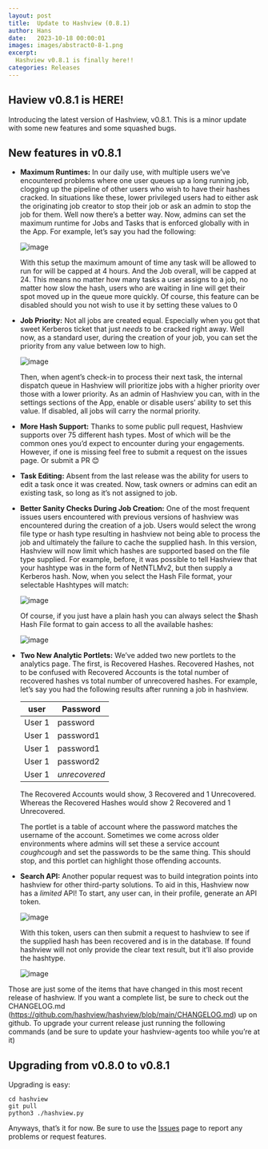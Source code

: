 ```yaml
---
layout: post
title:  Update to Hashview (0.8.1)
author: Hans
date:   2023-10-18 00:00:01
images: images/abstract0-8-1.png
excerpt:
  Hashview v0.8.1 is finally here!!
categories: Releases
---
```


## Haview v0.8.1 is HERE!

Introducing the latest version of Hashview, v0.8.1. This is a minor update with some new features and some squashed bugs. 

## New features in v0.8.1
- <b>Maximum Runtimes:</b> In our daily use, with multiple users we’ve encountered problems where one user queues up a long running job, clogging up the pipeline of other users who wish to have their hashes cracked. In situations like these, lower privileged users had to either ask the originating job creator to stop their job or ask an admin to stop the job for them. Well now there’s a better way. Now, admins can set the maximum runtime for Jobs and Tasks that is enforced globally with in the App. For example, let’s say you had the following:

  ![image](https://github.com/hashview/hashview.github.io/assets/2417131/918ff1ff-8ac8-4787-a230-85bbea5261db)

  With this setup the maximum amount of time any task will be allowed to run for will be capped at 4 hours. And the Job overall, will be capped at 24. This means no matter how many tasks a user assigns to a job, no matter how slow the hash, users who are waiting in line will get their spot moved up in the queue more quickly. Of course, this feature can be disabled should you not wish to use it by setting these values to 0

- <b>Job Priority:</b> Not all jobs are created equal. Especially when you got that sweet Kerberos ticket that just <i>needs</i> to be cracked right away. Well now, as a standard user, during the creation of your job, you can set the priority from any value between low to high.

  ![image](https://github.com/hashview/hashview.github.io/assets/2417131/f8c51676-52a8-4e27-8900-5c7777e1a75d)

  Then, when agent’s check-in to process their next task, the internal dispatch queue in Hashview will prioritize jobs with a higher priority over those with a lower priority. As an admin of Hashview you can, with in the settings sections of the App, enable or disable users’ ability to set this value. If disabled, all jobs will carry the normal priority. 

- <b>More Hash Support:</b> Thanks to some public pull request, Hashview supports over 75 different hash types. Most of which will be the common ones you’d expect to encounter during your engagements. However, if one is missing feel free to submit a request on the issues page. Or submit a PR 😊

- <b>Task Editing:</b> Absent from the last release was the ability for users to edit a task once it was created. Now, task owners or admins can edit an existing task, so long as it’s not assigned to job. 
 
- <b>Better Sanity Checks During Job Creation:</b> One of the most frequent issues users encountered with previous versions of hashview was encountered during the creation of a job. Users would select the wrong file type or hash type resulting in hashview not being able to process the job and ultimately the failure to cache the supplied hash. In this version, Hashview will now limit which hashes are supported based on the file type supplied. For example, before, it was possible to tell Hashview that your hashtype was in the form of NetNTLMv2, but then supply a Kerberos hash. Now, when you select the Hash File format, your selectable Hashtypes will match:

  ![image](https://github.com/hashview/hashview.github.io/assets/2417131/5df8f7f2-7018-47a4-933c-f9a0303d2a2f)

  Of course, if you just have a plain hash you can always select the $hash Hash File format to gain access to all the available hashes:

  ![image](https://github.com/hashview/hashview.github.io/assets/2417131/a313b9aa-ea87-43bc-9719-0dae4bf8f616)

- <b>Two New Analytic Portlets:</b> We’ve added two new portlets to the analytics page. The first, is Recovered Hashes. Recovered Hashes, not to be confused with Recovered Accounts is the total number of recovered hashes vs total number of unrecovered hashes. For example, let’s say you had the following results after running a job in hashview.

  |user|Password|
  |----|----|
  | User 1| password|
  | User 1| password1|
  | User 1| password1|
  | User 1| password2|
  | User 1| <i>unrecovered</i>|

  The Recovered Accounts would show, 3 Recovered and 1 Unrecovered. Whereas the Recovered Hashes would show 2 Recovered and 1 Unrecovered.

  The portlet is a table of account where the password matches the username of the account. Sometimes we come across older environments where admins will set these a service account *cough*<name>*cough* and set the passwords to be the same thing. This should stop, and this portlet can highlight those offending accounts.


- <b>Search API:</b> Another popular request was to build integration points into hashview for other third-party solutions. To aid in this, Hashview now has a <i>limited</i> API! To start, any user can, in their profile, generate an API token.

  ![image](https://github.com/hashview/hashview.github.io/assets/2417131/3ecb5db7-5bc9-4d0a-8976-fc0383f821dc)

  With this token, users can then submit a request to hashview to see if the supplied hash has been recovered and is in the database. If found hashview will not only provide the clear text result, but it’ll also provide the hashtype.

  ![image](https://github.com/hashview/hashview.github.io/assets/2417131/404bb4bc-76e2-45a8-be64-b368a34893d1)

Those are just some of the items that have changed in this most recent release of hashview. If you want a complete list, be sure to check out the CHANGELOG.md (https://github.com/hashview/hashview/blob/main/CHANGELOG.md) up on github. To upgrade your current release just running the following commands (and be sure to update your hashview-agents too while you’re at it)

## Upgrading from v0.8.0 to v0.8.1
Upgrading is easy:

```
cd hashview
git pull
python3 ./hashview.py
```

Anyways, that’s it for now. Be sure to use the <a href="https://github.com/hashview/hashview/issues">Issues</a> page to report any problems or request features.
